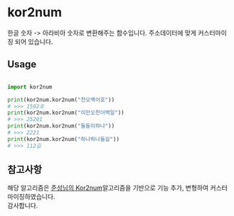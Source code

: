 # kor2num
한글 숫자 -> 아라비아 숫자로 변환해주는 함수입니다.
주소데이터에 맞게 커스터마이징 되어 있습니다.

## Usage

```python

import kor2num

print(kor2num.kor2num("천오백이호"))
# >>> 1502호
print(kor2num.kor2num("이만오천이백일"))
# >>> 25201
print(kor2num.kor2num("둘둘이하나"))
# >>> 2221
print(kor2num.kor2num("하나하나둘길"))
# >>> 112길

```

## 참고사항
해당 알고리즘은 [준성님의 Kor2num](https://github.com/codertimo/korean2num)알고리즘을 기반으로 기능 추가, 변형하여 커스터마이징하였습니다.<br>
감사합니다.
